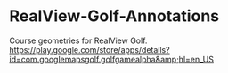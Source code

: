 # RealView-Golf-Annotations
Course geometries for RealView Golf. https://play.google.com/store/apps/details?id=com.googlemapsgolf.golfgamealpha&amp;hl=en_US
